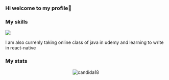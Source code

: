 ### Hi welcome to my profile👋

### My skills
<a href="https://skillicons.dev">
    <img src="https://skillicons.dev/icons?i=html,css,react,bootstrap,tailwind,nextjs,ts,nodejs,express,ts,mysql,mongodb&perline=14" />
  </a>
  <br>
  <p>I am also currenly taking online class of java in udemy and learning to write in react-native  </p>

### My stats
<p align="center"><img src="https://github-readme-streak-stats.herokuapp.com/?user=NaDo2383&theme=algolia" alt="candida18"  /></p>


<!--
**ochko0421/ochko0421** is a ✨ _special_ ✨ repository because its `README.md` (this file) appears on your GitHub profile.

Here are some ideas to get you started:

- 🔭 I’m currently working on ...
- 🌱 I’m currently learning ...
- 👯 I’m looking to collaborate on ...
- 🤔 I’m looking for help with ...
- 💬 Ask me about ...
- 📫 How to reach me: ...
- 😄 Pronouns: ...
- ⚡ Fun fact: ...
-->
